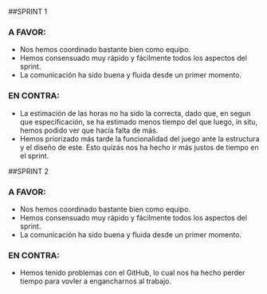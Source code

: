 ##SPRINT 1
### A FAVOR:

- Nos hemos coordinado bastante bien como equipo.
- Hemos consensuado muy rápido y fácilmente todos los aspectos del sprint.
- La comunicación ha sido buena y fluida desde un primer momento.

### EN CONTRA:

- La estimación de las horas no ha sido la correcta, dado que, en segun que especificación, se ha estimado menos tiempo
  del que luego, in situ, hemos podido ver que hacía falta de más.
- Hemos priorizado más tarde la funcionalidad del juego ante la estructura y el diseño de este. Esto quizás nos ha hecho
  ir más justos de tiempo en el sprint.

##SPRINT 2
### A FAVOR:

- Nos hemos coordinado bastante bien como equipo.
- Hemos consensuado muy rápido y fácilmente todos los aspectos del sprint.
- La comunicación ha sido buena y fluida desde un primer momento.

### EN CONTRA:

- Hemos tenido problemas con el GitHub, lo cual nos ha hecho perder tiempo para vovler a engancharnos al trabajo. 

